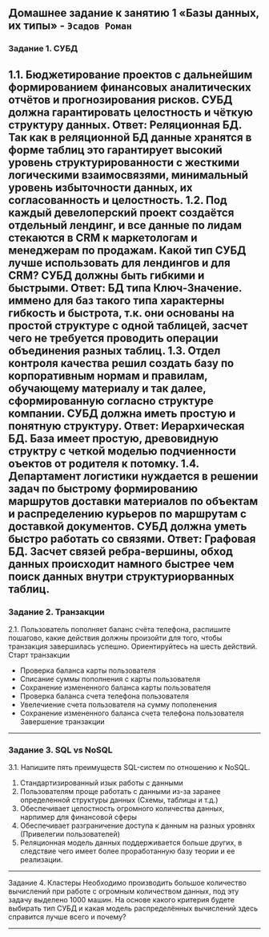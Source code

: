 Домашнее задание к занятию 1 «Базы данных, их типы» - `Эсадов Роман`
---
### Задание 1. СУБД
1.1. Бюджетирование проектов с дальнейшим формированием финансовых аналитических отчётов и прогнозирования рисков. СУБД должна гарантировать целостность и чёткую структуру данных.
Ответ: Реляционная БД. Так как в реляционной БД данные хранятся в форме таблиц это гарантирует высокий уровень структурированности с жесткими логическими взаимосвязями, минимальный уровень избыточности данных, их согласованность и целостность.
1.2. Под каждый девелоперский проект создаётся отдельный лендинг, и все данные по лидам стекаются в CRM к маркетологам и менеджерам по продажам. Какой тип СУБД лучше использовать для лендингов и для CRM? СУБД должны быть гибкими и быстрыми.
Ответ: БД типа Ключ-Значение. иммено для баз такого типа характерны гибкость и быстрота, т.к. они основаны на простой структуре с одной таблицей, засчет чего не требуется проводить операции объединения разных таблиц.
1.3. Отдел контроля качества решил создать базу по корпоративным нормам и правилам, обучающему материалу и так далее, сформированную согласно структуре компании. СУБД должна иметь простую и понятную структуру.
Ответ: Иерархическая БД. База имеет простую, древовидную структру с четкой моделью подчиенности оъектов от родителя к потомку.
1.4. Департамент логистики нуждается в решении задач по быстрому формированию маршрутов доставки материалов по объектам и распределению курьеров по маршрутам с доставкой документов. СУБД должна уметь быстро работать со связями.
Ответ: Графовая БД. Засчет связей ребра-вершины, обход данных происходит намного быстрее чем поиск данных внутри структуриорванных таблиц. 
---
### Задание 2. Транзакции
2.1. Пользователь пополняет баланс счёта телефона, распишите пошагово, какие действия должны произойти для того, чтобы транзакция завершилась успешно. Ориентируйтесь на шесть действий.
Старт транзакции
* Проверка баланса карты пользователя
* Списание суммы пополнения с карты пользователя
* Сохранение измененного баланса карты пользователя
* Проверка баланса счета телефона пользователя
* Увелечиение счета пользователя на сумму пополенения
* Сохранение измененного баланса счета телефона пользователя
Завершение транзакции
---
### Задание 3. SQL vs NoSQL
3.1. Напишите пять преимуществ SQL-систем по отношению к NoSQL.
1. Стандартизированный изык работы с данными
2. Пользователям проще работать с данными из-за заранее определенной структуры данных (Схемы, таблицы и т.д.)
3. Обеспечивает целостность огромного количества данных, нарпимер для финансовой сферы
4. Обеспечивает разграничение доступа к данным на разных уровнях (Привелегии пользователей)
5. Реляционная модель данных поддерживается больше других, в следствие чего имеет более проработанную базу теории и ее реализации.
---
Задание 4. Кластеры
Необходимо производить большое количество вычислений при работе с огромным количеством данных, под эту задачу выделено 1000 машин.
На основе какого критерия будете выбирать тип СУБД и какая модель распределённых вычислений здесь справится лучше всего и почему?

---
